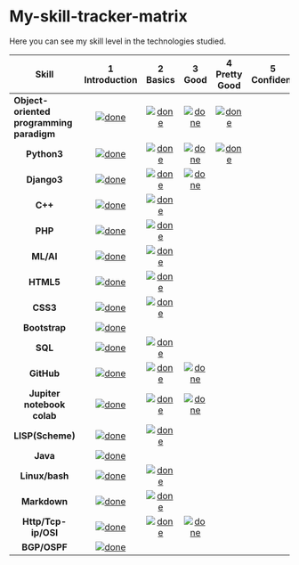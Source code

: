 # My-skill-tracker-matrix
Here you can see my skill level in the technologies studied.

<table>
<thead>
<tr>
<th align="center">Skill</th>
<th align="center">1<br>Introduction</th>
<th align="center">2<br>Basics</th>
<th align="center">3<br>Good</th>
<th align="center">4<br>Pretty Good</th>
<th align="center">5<br>Сonfident</th>
<th align="center">6<br>Very Сonfident</th>
<th align="center">7<br>Expert</th>
</tr>
</thead>
<tbody>
<tr>
<td align="left"><strong>Object-oriented programming paradigm</strong></td>
<td align="center"><a target="_blank" rel="noopener noreferrer" href="https://user-images.githubusercontent.com/29199184/32275438-8385f5c0-bf0b-11e7-9406-42265f71e2bd.png"><img src="https://user-images.githubusercontent.com/29199184/32275438-8385f5c0-bf0b-11e7-9406-42265f71e2bd.png" alt="done" title="Done" style="max-width:100%;"></a></td>
<td align="center"><a target="_blank" rel="noopener noreferrer" href="https://user-images.githubusercontent.com/29199184/32275438-8385f5c0-bf0b-11e7-9406-42265f71e2bd.png"><img src="https://user-images.githubusercontent.com/29199184/32275438-8385f5c0-bf0b-11e7-9406-42265f71e2bd.png" alt="done" title="Done" style="max-width:100%;"></a></td>
<td align="center"><a target="_blank" rel="noopener noreferrer" href="https://user-images.githubusercontent.com/29199184/32275438-8385f5c0-bf0b-11e7-9406-42265f71e2bd.png"><img src="https://user-images.githubusercontent.com/29199184/32275438-8385f5c0-bf0b-11e7-9406-42265f71e2bd.png" alt="done" title="Done" style="max-width:100%;"></a></td>
<td align="center"><a target="_blank" rel="noopener noreferrer" href="https://user-images.githubusercontent.com/29199184/32275438-8385f5c0-bf0b-11e7-9406-42265f71e2bd.png"><img src="https://user-images.githubusercontent.com/29199184/32275438-8385f5c0-bf0b-11e7-9406-42265f71e2bd.png" alt="done" title="Done" style="max-width:100%;"></a></td>
<td align="center"></td>
<td align="center"></td>
<td align="center"></td>
</tr>
<tr>
<td align="center"><strong>Python3</strong></td>
<td align="center"><a target="_blank" rel="noopener noreferrer" href="https://user-images.githubusercontent.com/29199184/32275438-8385f5c0-bf0b-11e7-9406-42265f71e2bd.png"><img src="https://user-images.githubusercontent.com/29199184/32275438-8385f5c0-bf0b-11e7-9406-42265f71e2bd.png" alt="done" title="Done" style="max-width:100%;"></a></td>
<td align="center"><a target="_blank" rel="noopener noreferrer" href="https://user-images.githubusercontent.com/29199184/32275438-8385f5c0-bf0b-11e7-9406-42265f71e2bd.png"><img src="https://user-images.githubusercontent.com/29199184/32275438-8385f5c0-bf0b-11e7-9406-42265f71e2bd.png" alt="done" title="Done" style="max-width:100%;"></a></td>
<td align="center"><a target="_blank" rel="noopener noreferrer" href="https://user-images.githubusercontent.com/29199184/32275438-8385f5c0-bf0b-11e7-9406-42265f71e2bd.png"><img src="https://user-images.githubusercontent.com/29199184/32275438-8385f5c0-bf0b-11e7-9406-42265f71e2bd.png" alt="done" title="Done" style="max-width:100%;"></a></td>
<td align="center"><a target="_blank" rel="noopener noreferrer" href="https://user-images.githubusercontent.com/29199184/32275438-8385f5c0-bf0b-11e7-9406-42265f71e2bd.png"><img src="https://user-images.githubusercontent.com/29199184/32275438-8385f5c0-bf0b-11e7-9406-42265f71e2bd.png" alt="done" title="Done" style="max-width:100%;"></a></td>
<td align="center"></td>
<td align="center"></td>
<td align="center"></td>
</tr>
<tr>
<td align="center"><strong>Django3</strong></td>
<td align="center"><a target="_blank" rel="noopener noreferrer" href="https://user-images.githubusercontent.com/29199184/32275438-8385f5c0-bf0b-11e7-9406-42265f71e2bd.png"><img src="https://user-images.githubusercontent.com/29199184/32275438-8385f5c0-bf0b-11e7-9406-42265f71e2bd.png" alt="done" title="Done" style="max-width:100%;"></a></td>
<td align="center"><a target="_blank" rel="noopener noreferrer" href="https://user-images.githubusercontent.com/29199184/32275438-8385f5c0-bf0b-11e7-9406-42265f71e2bd.png"><img src="https://user-images.githubusercontent.com/29199184/32275438-8385f5c0-bf0b-11e7-9406-42265f71e2bd.png" alt="done" title="Done" style="max-width:100%;"></a></td>
<td align="center"><a target="_blank" rel="noopener noreferrer" href="https://user-images.githubusercontent.com/29199184/32275438-8385f5c0-bf0b-11e7-9406-42265f71e2bd.png"><img src="https://user-images.githubusercontent.com/29199184/32275438-8385f5c0-bf0b-11e7-9406-42265f71e2bd.png" alt="done" title="Done" style="max-width:100%;"></a></td>
<td align="center"></td>
<td align="center"></td>
<td align="center"></td>
<td align="center"></td>
</tr>
<tr>
<td align="center"><strong>C++</strong></td>
<td align="center"><a target="_blank" rel="noopener noreferrer" href="https://user-images.githubusercontent.com/29199184/32275438-8385f5c0-bf0b-11e7-9406-42265f71e2bd.png"><img src="https://user-images.githubusercontent.com/29199184/32275438-8385f5c0-bf0b-11e7-9406-42265f71e2bd.png" alt="done" title="Done" style="max-width:100%;"></a></td>
<td align="center"><a target="_blank" rel="noopener noreferrer" href="https://user-images.githubusercontent.com/29199184/32275438-8385f5c0-bf0b-11e7-9406-42265f71e2bd.png"><img src="https://user-images.githubusercontent.com/29199184/32275438-8385f5c0-bf0b-11e7-9406-42265f71e2bd.png" alt="done" title="Done" style="max-width:100%;"></a></td>
<td align="center"></td>
<td align="center"></td>
<td align="center"></td>
<td align="center"></td>
<td align="center"></td>
</tr>
<tr>
<td align="center"><strong>PHP</strong></td>
<td align="center"><a target="_blank" rel="noopener noreferrer" href="https://user-images.githubusercontent.com/29199184/32275438-8385f5c0-bf0b-11e7-9406-42265f71e2bd.png"><img src="https://user-images.githubusercontent.com/29199184/32275438-8385f5c0-bf0b-11e7-9406-42265f71e2bd.png" alt="done" title="Done" style="max-width:100%;"></a></td>
<td align="center"><a target="_blank" rel="noopener noreferrer" href="https://user-images.githubusercontent.com/29199184/32275438-8385f5c0-bf0b-11e7-9406-42265f71e2bd.png"><img src="https://user-images.githubusercontent.com/29199184/32275438-8385f5c0-bf0b-11e7-9406-42265f71e2bd.png" alt="done" title="Done" style="max-width:100%;"></a></td>
<td align="center"></td>
<td align="center"></td>
<td align="center"></td>
<td align="center"></td>
<td align="center"></td>
</tr>

<tr>
<td align="center"><strong>ML/AI</strong></td>
<td align="center"><a target="_blank" rel="noopener noreferrer" href="https://user-images.githubusercontent.com/29199184/32275438-8385f5c0-bf0b-11e7-9406-42265f71e2bd.png"><img src="https://user-images.githubusercontent.com/29199184/32275438-8385f5c0-bf0b-11e7-9406-42265f71e2bd.png" alt="done" title="Done" style="max-width:100%;"></a></td>
<td align="center"><a target="_blank" rel="noopener noreferrer" href="https://user-images.githubusercontent.com/29199184/32275438-8385f5c0-bf0b-11e7-9406-42265f71e2bd.png"><img src="https://user-images.githubusercontent.com/29199184/32275438-8385f5c0-bf0b-11e7-9406-42265f71e2bd.png" alt="done" title="Done" style="max-width:100%;"></a></td>
<td align="center"></td>
<td align="center"></td>
<td align="center"></td>
<td align="center"></td>
<td align="center"></td>
</tr>

<tr>
<td align="center"><strong>HTML5</strong></td>
<td align="center"><a target="_blank" rel="noopener noreferrer" href="https://user-images.githubusercontent.com/29199184/32275438-8385f5c0-bf0b-11e7-9406-42265f71e2bd.png"><img src="https://user-images.githubusercontent.com/29199184/32275438-8385f5c0-bf0b-11e7-9406-42265f71e2bd.png" alt="done" title="Done" style="max-width:100%;"></a></td>
<td align="center"><a target="_blank" rel="noopener noreferrer" href="https://user-images.githubusercontent.com/29199184/32275438-8385f5c0-bf0b-11e7-9406-42265f71e2bd.png"><img src="https://user-images.githubusercontent.com/29199184/32275438-8385f5c0-bf0b-11e7-9406-42265f71e2bd.png" alt="done" title="Done" style="max-width:100%;"></a></td>
<td align="center"></td>
<td align="center"></td>
<td align="center"></td>
<td align="center"></td>
<td align="center"></td>
</tr>
<tr>
<td align="center"><strong>CSS3</strong></td>
<td align="center"><a target="_blank" rel="noopener noreferrer" href="https://user-images.githubusercontent.com/29199184/32275438-8385f5c0-bf0b-11e7-9406-42265f71e2bd.png"><img src="https://user-images.githubusercontent.com/29199184/32275438-8385f5c0-bf0b-11e7-9406-42265f71e2bd.png" alt="done" title="Done" style="max-width:100%;"></a></td>
<td align="center"><a target="_blank" rel="noopener noreferrer" href="https://user-images.githubusercontent.com/29199184/32275438-8385f5c0-bf0b-11e7-9406-42265f71e2bd.png"><img src="https://user-images.githubusercontent.com/29199184/32275438-8385f5c0-bf0b-11e7-9406-42265f71e2bd.png" alt="done" title="Done" style="max-width:100%;"></a></td>
<td align="center"></td>
<td align="center"></td>
<td align="center"></td>
<td align="center"></td>
<td align="center"></td>
</tr>
<tr>
<td align="center"><strong>Bootstrap</strong></td>
<td align="center"><a target="_blank" rel="noopener noreferrer" href="https://user-images.githubusercontent.com/29199184/32275438-8385f5c0-bf0b-11e7-9406-42265f71e2bd.png"><img src="https://user-images.githubusercontent.com/29199184/32275438-8385f5c0-bf0b-11e7-9406-42265f71e2bd.png" alt="done" title="Done" style="max-width:100%;"></a></td>
<td align="center"></td>
<td align="center"></td>
<td align="center"></td>
<td align="center"></td>
<td align="center"></td>
<td align="center"></td>
</tr>

<tr>
<td align="center"><strong>SQL</strong></td>
<td align="center"><a target="_blank" rel="noopener noreferrer" href="https://user-images.githubusercontent.com/29199184/32275438-8385f5c0-bf0b-11e7-9406-42265f71e2bd.png"><img src="https://user-images.githubusercontent.com/29199184/32275438-8385f5c0-bf0b-11e7-9406-42265f71e2bd.png" alt="done" title="Done" style="max-width:100%;"></a></td>
<td align="center"><a target="_blank" rel="noopener noreferrer" href="https://user-images.githubusercontent.com/29199184/32275438-8385f5c0-bf0b-11e7-9406-42265f71e2bd.png"><img src="https://user-images.githubusercontent.com/29199184/32275438-8385f5c0-bf0b-11e7-9406-42265f71e2bd.png" alt="done" title="Done" style="max-width:100%;"></a></td>
<td align="center"></td>
<td align="center"></td>
<td align="center"></td>
<td align="center"></td>
<td align="center"></td>
</tr>

<tr>
<td align="center"><strong>GitHub</strong></td>
<td align="center"><a target="_blank" rel="noopener noreferrer" href="https://user-images.githubusercontent.com/29199184/32275438-8385f5c0-bf0b-11e7-9406-42265f71e2bd.png"><img src="https://user-images.githubusercontent.com/29199184/32275438-8385f5c0-bf0b-11e7-9406-42265f71e2bd.png" alt="done" title="Done" style="max-width:100%;"></a></td>
<td align="center"><a target="_blank" rel="noopener noreferrer" href="https://user-images.githubusercontent.com/29199184/32275438-8385f5c0-bf0b-11e7-9406-42265f71e2bd.png"><img src="https://user-images.githubusercontent.com/29199184/32275438-8385f5c0-bf0b-11e7-9406-42265f71e2bd.png" alt="done" title="Done" style="max-width:100%;"></a></td>
<td align="center"><a target="_blank" rel="noopener noreferrer" href="https://user-images.githubusercontent.com/29199184/32275438-8385f5c0-bf0b-11e7-9406-42265f71e2bd.png"><img src="https://user-images.githubusercontent.com/29199184/32275438-8385f5c0-bf0b-11e7-9406-42265f71e2bd.png" alt="done" title="Done" style="max-width:100%;"></a></td>
<td align="center"></td>
<td align="center"></td>
<td align="center"></td>
<td align="center"></td>
</tr>

<tr>
<td align="center"><strong>Jupiter notebook colab</strong></td>
<td align="center"><a target="_blank" rel="noopener noreferrer" href="https://user-images.githubusercontent.com/29199184/32275438-8385f5c0-bf0b-11e7-9406-42265f71e2bd.png"><img src="https://user-images.githubusercontent.com/29199184/32275438-8385f5c0-bf0b-11e7-9406-42265f71e2bd.png" alt="done" title="Done" style="max-width:100%;"></a></td>
<td align="center"><a target="_blank" rel="noopener noreferrer" href="https://user-images.githubusercontent.com/29199184/32275438-8385f5c0-bf0b-11e7-9406-42265f71e2bd.png"><img src="https://user-images.githubusercontent.com/29199184/32275438-8385f5c0-bf0b-11e7-9406-42265f71e2bd.png" alt="done" title="Done" style="max-width:100%;"></a></td>
<td align="center"><a target="_blank" rel="noopener noreferrer" href="https://user-images.githubusercontent.com/29199184/32275438-8385f5c0-bf0b-11e7-9406-42265f71e2bd.png"><img src="https://user-images.githubusercontent.com/29199184/32275438-8385f5c0-bf0b-11e7-9406-42265f71e2bd.png" alt="done" title="Done" style="max-width:100%;"></a></td>
<td align="center"></td>
<td align="center"></td>
<td align="center"></td>
<td align="center"></td>
</tr>

<tr>
<td align="center"><strong>LISP(Scheme)</strong></td>
<td align="center"><a target="_blank" rel="noopener noreferrer" href="https://user-images.githubusercontent.com/29199184/32275438-8385f5c0-bf0b-11e7-9406-42265f71e2bd.png"><img src="https://user-images.githubusercontent.com/29199184/32275438-8385f5c0-bf0b-11e7-9406-42265f71e2bd.png" alt="done" title="Done" style="max-width:100%;"></a></td>
<td align="center"><a target="_blank" rel="noopener noreferrer" href="https://user-images.githubusercontent.com/29199184/32275438-8385f5c0-bf0b-11e7-9406-42265f71e2bd.png"><img src="https://user-images.githubusercontent.com/29199184/32275438-8385f5c0-bf0b-11e7-9406-42265f71e2bd.png" alt="done" title="Done" style="max-width:100%;"></a></td>
<td align="center"></td>
<td align="center"></td>
<td align="center"></td>
<td align="center"></td>
<td align="center"></td>
</tr>

<tr>
<td align="center"><strong>Java</strong></td>
<td align="center"><a target="_blank" rel="noopener noreferrer" href="https://user-images.githubusercontent.com/29199184/32275438-8385f5c0-bf0b-11e7-9406-42265f71e2bd.png"><img src="https://user-images.githubusercontent.com/29199184/32275438-8385f5c0-bf0b-11e7-9406-42265f71e2bd.png" alt="done" title="Done" style="max-width:100%;"></a></td>
<td align="center"></td>
<td align="center"></td>
<td align="center"></td>
<td align="center"></td>
<td align="center"></td>
<td align="center"></td>
</tr>

<tr>
<td align="center"><strong>Linux/bash</strong></td>
<td align="center"><a target="_blank" rel="noopener noreferrer" href="https://user-images.githubusercontent.com/29199184/32275438-8385f5c0-bf0b-11e7-9406-42265f71e2bd.png"><img src="https://user-images.githubusercontent.com/29199184/32275438-8385f5c0-bf0b-11e7-9406-42265f71e2bd.png" alt="done" title="Done" style="max-width:100%;"></a></td>
<td align="center"><a target="_blank" rel="noopener noreferrer" href="https://user-images.githubusercontent.com/29199184/32275438-8385f5c0-bf0b-11e7-9406-42265f71e2bd.png"><img src="https://user-images.githubusercontent.com/29199184/32275438-8385f5c0-bf0b-11e7-9406-42265f71e2bd.png" alt="done" title="Done" style="max-width:100%;"></a></td>
<td align="center"></td>
<td align="center"></td>
<td align="center"></td>
<td align="center"></td>
<td align="center"></td>
</tr>

<tr>
<td align="center"><strong>Markdown</strong></td>
<td align="center"><a target="_blank" rel="noopener noreferrer" href="https://user-images.githubusercontent.com/29199184/32275438-8385f5c0-bf0b-11e7-9406-42265f71e2bd.png"><img src="https://user-images.githubusercontent.com/29199184/32275438-8385f5c0-bf0b-11e7-9406-42265f71e2bd.png" alt="done" title="Done" style="max-width:100%;"></a></td>
<td align="center"><a target="_blank" rel="noopener noreferrer" href="https://user-images.githubusercontent.com/29199184/32275438-8385f5c0-bf0b-11e7-9406-42265f71e2bd.png"><img src="https://user-images.githubusercontent.com/29199184/32275438-8385f5c0-bf0b-11e7-9406-42265f71e2bd.png" alt="done" title="Done" style="max-width:100%;"></a></td>
<td align="center"></td>
<td align="center"></td>
<td align="center"></td>
<td align="center"></td>
<td align="center"></td>
</tr>

<tr>
<td align="center"><strong>Http/Tcp-ip/OSI</strong></td>
<td align="center"><a target="_blank" rel="noopener noreferrer" href="https://user-images.githubusercontent.com/29199184/32275438-8385f5c0-bf0b-11e7-9406-42265f71e2bd.png"><img src="https://user-images.githubusercontent.com/29199184/32275438-8385f5c0-bf0b-11e7-9406-42265f71e2bd.png" alt="done" title="Done" style="max-width:100%;"></a></td>
<td align="center"><a target="_blank" rel="noopener noreferrer" href="https://user-images.githubusercontent.com/29199184/32275438-8385f5c0-bf0b-11e7-9406-42265f71e2bd.png"><img src="https://user-images.githubusercontent.com/29199184/32275438-8385f5c0-bf0b-11e7-9406-42265f71e2bd.png" alt="done" title="Done" style="max-width:100%;"></a></td>
<td align="center"><a target="_blank" rel="noopener noreferrer" href="https://user-images.githubusercontent.com/29199184/32275438-8385f5c0-bf0b-11e7-9406-42265f71e2bd.png"><img src="https://user-images.githubusercontent.com/29199184/32275438-8385f5c0-bf0b-11e7-9406-42265f71e2bd.png" alt="done" title="Done" style="max-width:100%;"></a></td>
<td align="center"></td>
<td align="center"></td>
<td align="center"></td>
<td align="center"></td>
</tr>

<tr>
<td align="center"><strong>BGP/OSPF</strong></td>
<td align="center"><a target="_blank" rel="noopener noreferrer" href="https://user-images.githubusercontent.com/29199184/32275438-8385f5c0-bf0b-11e7-9406-42265f71e2bd.png"><img src="https://user-images.githubusercontent.com/29199184/32275438-8385f5c0-bf0b-11e7-9406-42265f71e2bd.png" alt="done" title="Done" style="max-width:100%;"></a></td>
<td align="center"></td>
<td align="center"></td>
<td align="center"></td>
<td align="center"></td>
<td align="center"></td>
<td align="center"></td>
</tr>

</tbody>
</table>

